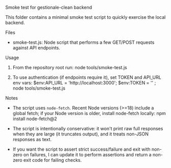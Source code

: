 Smoke test for gestionale-clean backend

This folder contains a minimal smoke test script to quickly exercise the local backend.

Files
- smoke-test.js: Node script that performs a few GET/POST requests against API endpoints.

Usage
1. From the repository root run:
   node tools/smoke-test.js

2. To use authentication (if endpoints require it), set TOKEN and API_URL env vars:
   $env:API_URL = 'http://localhost:3000'; $env:TOKEN = '<your-jwt>' ; node tools/smoke-test.js

Notes
- The script uses `node-fetch`. Recent Node versions (>=18) include a global fetch; if your Node version is older, install node-fetch locally:
  npm install node-fetch@2

- The script is intentionally conservative: it won't print raw full responses when they are large (it truncates output), and it treats non-JSON responses as text.

- If you want the script to assert strict success/failure and exit with non-zero on failures, I can update it to perform assertions and return a non-zero exit code for failing checks.
